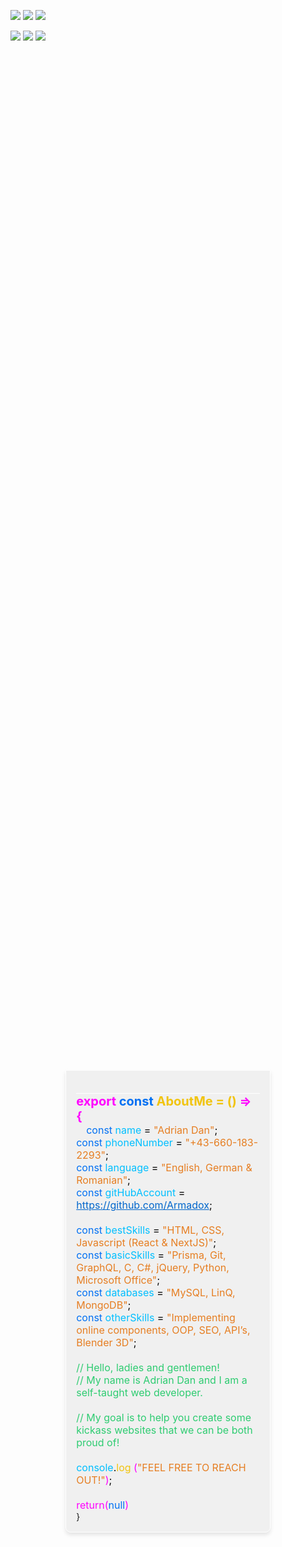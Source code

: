 <img src="https://ziadoua.github.io/m3-Markdown-Badges/badges/macOS/macos3.svg"> <img src="https://ziadoua.github.io/m3-Markdown-Badges/badges/Windows/windows1.svg"> <img src="https://ziadoua.github.io/m3-Markdown-Badges/badges/Blender/blender3.svg"> 

<img src="https://ziadoua.github.io/m3-Markdown-Badges/badges/HTML/html3.svg"> <img src="https://ziadoua.github.io/m3-Markdown-Badges/badges/Javascript/javascript3.svg"> <img src="https://ziadoua.github.io/m3-Markdown-Badges/badges/CSS/css1.svg">

<div style="display: flex; flex-direction: column; gap: 16px; min-height: 100vh; justify-content: center; max-width: 800px; width: 65%; margin: auto;">
  <div style="border: 1px solid white; border-radius: 0 0 8px 8px; box-shadow: 0 4px 6px rgba(0, 0, 0, 0.1); background-color: #f0f0f0; padding: 16px;">
    <div style="border-bottom: 1px solid white; height: 20px;"></div>
    <div style="font-size: 20px; font-weight: bold; color: #ff00ff;">
      export <span style="color: #0070f3;">const</span> 
      <span style="color: #f1c40f;">AboutMe = () </span> =&gt; &#123;
    </div>
    <div style="font-size: 16px; color: #000;">
      <div style="margin-left: 16px;">
        <span style="color: #0070f3;">const</span> <span style="color: #00bfff;">name</span> = <span style="color: #e67e22;">"Adrian Dan"</span>;
      </div>
      <div>
        <span style="color: #0070f3;">const</span> <span style="color: #00bfff;">phoneNumber</span> = <span style="color: #e67e22;">"+43-660-183-2293"</span>;
      </div>
      <div>
        <span style="color: #0070f3;">const</span> <span style="color: #00bfff;">language</span> = <span style="color: #e67e22;">"English, German & Romanian"</span>;
      </div>
      <div>
        <span style="color: #0070f3;">const</span> <span style="color: #00bfff;">gitHubAccount</span> = 
        <a href="https://github.com/Armadox" style="text-decoration: underline; color: #0066cc; hover: color:#0055bb;">https://github.com/Armadox</a>;
      </div>
      <br/>
      <div>
        <span style="color: #0070f3;">const</span> <span style="color: #00bfff;">bestSkills</span> = <span style="color: #e67e22;">"HTML, CSS, Javascript (React & NextJS)"</span>;
      </div>
      <div>
        <span style="color: #0070f3;">const</span> <span style="color: #00bfff;">basicSkills</span> = <span style="color: #e67e22;">"Prisma, Git, GraphQL, C, C#, jQuery, Python, Microsoft Office"</span>;
      </div>
      <div>
        <span style="color: #0070f3;">const</span> <span style="color: #00bfff;">databases</span> = <span style="color: #e67e22;">"MySQL, LinQ, MongoDB"</span>;
      </div>
      <div>
        <span style="color: #0070f3;">const</span> <span style="color: #00bfff;">otherSkills</span> = <span style="color: #e67e22;">"Implementing online components, OOP, SEO, API’s, Blender 3D"</span>;
      </div>
      <br/>
      <div style="color: #2ecc71;">// Hello, ladies and gentlemen!</div>
      <div style="color: #2ecc71;">// My name is Adrian Dan and I am a self-taught web developer.</div>
      <br/>
      <div style="color: #2ecc71;">// My goal is to help you create some kickass websites that we can be both proud of!</div>
      <br/>
      <div>
        <span style="color: #00bfff;">console</span>.<span style="color: #f1c40f;">log</span>
        <span style="color: #ff00ff;">(</span><span style="color: #e67e22;">"FEEL FREE TO REACH OUT!"</span><span style="color: #ff00ff;">)</span>;
      </div>
      <br/>
      <div style="color: #ff00ff;">return(<span style="color: #0070f3;">null</span>)</div>
    </div>
    <div>&#125;</div>
  </div>
</div>


<img src="https://ziadoua.github.io/m3-Markdown-Badges/badges/React/react1.svg"> <img src="https://ziadoua.github.io/m3-Markdown-Badges/badges/NextJS/nextjs1.svg"> <img src="https://ziadoua.github.io/m3-Markdown-Badges/badges/TailwindCSS/tailwindcss1.svg"> <img src="https://ziadoua.github.io/m3-Markdown-Badges/badges/GraphQL/graphql3.svg">

<img src="https://ziadoua.github.io/m3-Markdown-Badges/badges/Prisma/prisma1.svg"> <img src="https://ziadoua.github.io/m3-Markdown-Badges/badges/Sass/sass3.svg"> <img src="https://ziadoua.github.io/m3-Markdown-Badges/badges/Bootstrap/bootstrap3.svg">
